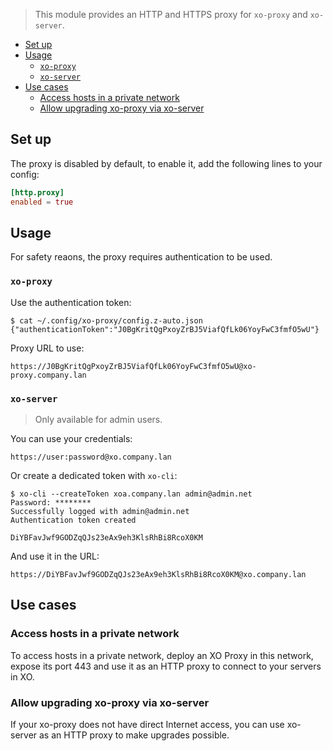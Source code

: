 > This module provides an HTTP and HTTPS proxy for `xo-proxy` and `xo-server`.

- [Set up](#set-up)
- [Usage](#usage)
  - [`xo-proxy`](#xo-proxy)
  - [`xo-server`](#xo-server)
- [Use cases](#use-cases)
  - [Access hosts in a private network](#access-hosts-in-a-private-network)
  - [Allow upgrading xo-proxy via xo-server](#allow-upgrading-xo-proxy-via-xo-server)

## Set up

The proxy is disabled by default, to enable it, add the following lines to your config:

```toml
[http.proxy]
enabled = true
```

## Usage

For safety reaons, the proxy requires authentication to be used.

### `xo-proxy`

Use the authentication token:

```
$ cat ~/.config/xo-proxy/config.z-auto.json
{"authenticationToken":"J0BgKritQgPxoyZrBJ5ViafQfLk06YoyFwC3fmfO5wU"}
```

Proxy URL to use:

```
https://J0BgKritQgPxoyZrBJ5ViafQfLk06YoyFwC3fmfO5wU@xo-proxy.company.lan
```

### `xo-server`

> Only available for admin users.

You can use your credentials:

```
https://user:password@xo.company.lan
```

Or create a dedicated token with `xo-cli`:

```
$ xo-cli --createToken xoa.company.lan admin@admin.net
Password: ********
Successfully logged with admin@admin.net
Authentication token created

DiYBFavJwf9GODZqQJs23eAx9eh3KlsRhBi8RcoX0KM
```

And use it in the URL:

```
https://DiYBFavJwf9GODZqQJs23eAx9eh3KlsRhBi8RcoX0KM@xo.company.lan
```

## Use cases

### Access hosts in a private network

To access hosts in a private network, deploy an XO Proxy in this network, expose its port 443 and use it as an HTTP proxy to connect to your servers in XO.

### Allow upgrading xo-proxy via xo-server

If your xo-proxy does not have direct Internet access, you can use xo-server as an HTTP proxy to make upgrades possible.
